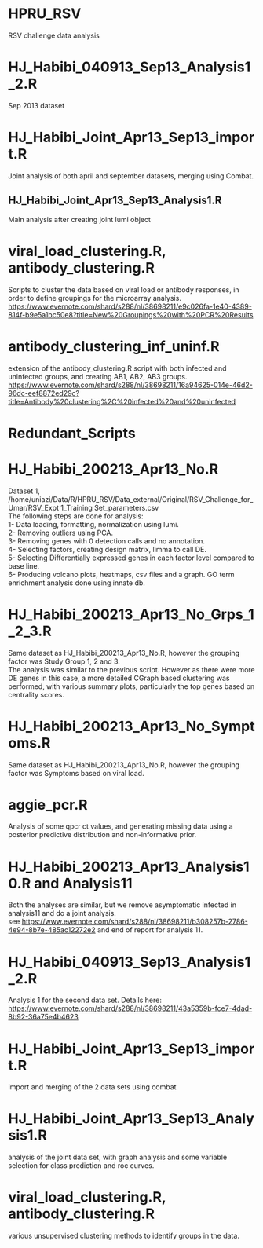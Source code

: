 # HPRU_RSV
RSV challenge data analysis

# HJ_Habibi_040913_Sep13_Analysis1_2.R
Sep 2013 dataset

# HJ_Habibi_Joint_Apr13_Sep13_import.R
Joint analysis of both april and september datasets, merging using Combat.
## HJ_Habibi_Joint_Apr13_Sep13_Analysis1.R
Main analysis after creating joint lumi object

# viral_load_clustering.R, antibody_clustering.R
Scripts to cluster the data based on viral load or antibody responses, in order to define groupings for the microarray analysis.  
https://www.evernote.com/shard/s288/nl/38698211/e9c026fa-1e40-4389-814f-b9e5a1bc50e8?title=New%20Groupings%20with%20PCR%20Results

# antibody_clustering_inf_uninf.R
extension of the antibody_clustering.R script with both infected and uninfected groups, and creating AB1, AB2, AB3 groups.  
https://www.evernote.com/shard/s288/nl/38698211/16a94625-014e-46d2-96dc-eef8872ed29c?title=Antibody%20clustering%2C%20infected%20and%20uninfected  



# Redundant_Scripts
# HJ_Habibi_200213_Apr13_No.R
Dataset 1, /home/uniazi/Data/R/HPRU_RSV/Data_external/Original/RSV_Challenge_for_Umar/RSV_Expt 1_Training Set_parameters.csv  
The following steps are done for analysis:  
1- Data loading, formatting, normalization using lumi.  
2- Removing outliers using PCA.  
3- Removing genes with 0 detection calls and no annotation.  
4- Selecting factors, creating design matrix, limma to call DE.  
5- Selecting Differentially expressed genes in each factor level compared to base line.  
6- Producing volcano plots, heatmaps, csv files and a graph. GO term enrichment analysis done using innate db.  

# HJ_Habibi_200213_Apr13_No_Grps_1_2_3.R
Same dataset as HJ_Habibi_200213_Apr13_No.R, however the grouping factor was Study Group 1, 2 and 3.  
The analysis was similar to the previous script. However as there were more DE genes in this case, a more detailed CGraph based 
clustering was performed, with various summary plots, particularly the top genes based on centrality scores.

# HJ_Habibi_200213_Apr13_No_Symptoms.R
Same dataset as HJ_Habibi_200213_Apr13_No.R, however the grouping factor was Symptoms based on viral load. 


# aggie_pcr.R
Analysis of some qpcr ct values, and generating missing data using a posterior predictive distribution and non-informative prior.

# HJ_Habibi_200213_Apr13_Analysis10.R and Analysis11
Both the analyses are similar, but we remove asymptomatic infected in analysis11 and do a joint analysis.  
see https://www.evernote.com/shard/s288/nl/38698211/b308257b-2786-4e94-8b7e-485ac12272e2 and end of report for analysis 11.

# HJ_Habibi_040913_Sep13_Analysis1_2.R
Analysis 1 for the second data set. Details here: https://www.evernote.com/shard/s288/nl/38698211/43a5359b-fce7-4dad-8b92-36a75e4b4623

# HJ_Habibi_Joint_Apr13_Sep13_import.R
import and merging of the 2 data sets using combat

# HJ_Habibi_Joint_Apr13_Sep13_Analysis1.R
analysis of the joint data set, with graph analysis and some variable selection for class prediction and roc curves.

# viral_load_clustering.R, antibody_clustering.R
various unsupervised clustering methods to identify groups in the data.  
